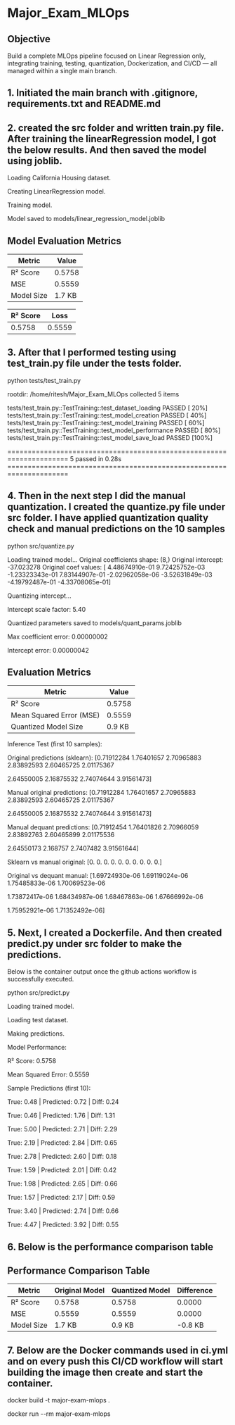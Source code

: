 # Major\_Exam\_MLOps

## Objective
Build a complete MLOps pipeline focused on Linear Regression only, integrating training, testing,
quantization, Dockerization, and CI/CD — all managed within a single main branch.

## 1. Initiated the main branch with .gitignore, requirements.txt and README.md

## 2. created the src folder and written train.py file. After training the linearRegression model, I got the below results. And then saved the model using joblib.

Loading California Housing dataset.

Creating LinearRegression model.

Training model.

Model saved to models/linear_regression_model.joblib

## Model Evaluation Metrics

| Metric        | Value     |
|---------------|-----------|
| R² Score      | 0.5758    |
| MSE           | 0.5559    |
| Model Size    | 1.7 KB    |


| R² Score | Loss   |
|----------|--------|
| 0.5758   | 0.5559 |

## 3. After that I performed testing using test_train.py file under the tests folder.

python tests/test_train.py

rootdir: /home/ritesh/Major_Exam_MLOps
collected 5 items                                                                                                                                           

tests/test_train.py::TestTraining::test_dataset_loading PASSED                                                                                        [ 20%]
tests/test_train.py::TestTraining::test_model_creation PASSED                                                                                         [ 40%] 
tests/test_train.py::TestTraining::test_model_training PASSED                                                                                         [ 60%]
tests/test_train.py::TestTraining::test_model_performance PASSED                                                                                      [ 80%]
tests/test_train.py::TestTraining::test_model_save_load PASSED                                                                                        [100%]

===================================================================== 5 passed in 0.28s =====================================================================


## 4. Then in the next step I did the manual quantization. I created the quantize.py file under src folder. I have applied quantization quality check and manual predictions on the 10 samples

python src/quantize.py

Loading trained model...
Original coefficients shape: (8,)
Original intercept: -37.023278
Original coef values: [ 4.48674910e-01  9.72425752e-03 -1.23323343e-01  7.83144907e-01
 -2.02962058e-06 -3.52631849e-03 -4.19792487e-01 -4.33708065e-01]

Quantizing intercept...

Intercept scale factor: 5.40

Quantized parameters saved to models/quant_params.joblib

Max coefficient error: 0.00000002

Intercept error: 0.00000042

## Evaluation Metrics

| Metric                   | Value        |
|--------------------------|--------------|
| R² Score                 | 0.5758       |
| Mean Squared Error (MSE) | 0.5559       |
| Quantized Model Size     | 0.9 KB       |

Inference Test (first 10 samples):

Original predictions (sklearn): [0.71912284 1.76401657 2.70965883 2.83892593 2.60465725 2.01175367

 2.64550005 2.16875532 2.74074644 3.91561473]

Manual original predictions:    [0.71912284 1.76401657 2.70965883 2.83892593 2.60465725 2.01175367

 2.64550005 2.16875532 2.74074644 3.91561473]

Manual dequant predictions:     [0.71912454 1.76401826 2.70966059 2.83892763 2.60465899 2.01175536

 2.64550173 2.168757   2.7407482  3.91561644]

Sklearn vs manual original:     [0. 0. 0. 0. 0. 0. 0. 0. 0. 0.]

Original vs dequant manual:     [1.69724930e-06 1.69119024e-06 1.75485833e-06 1.70069523e-06

 1.73872417e-06 1.68434987e-06 1.68467863e-06 1.67666992e-06

 1.75952921e-06 1.71352492e-06]




## 5. Next, I created a Dockerfile. And then created predict.py under src folder to make the predictions.

Below is the container output once the github actions workflow is successfully executed.

python src/predict.py

Loading trained model.

Loading test dataset.

Making predictions.

Model Performance:

R² Score: 0.5758

Mean Squared Error: 0.5559

 Sample Predictions (first 10):

True: 0.48 | Predicted: 0.72 | Diff: 0.24

True: 0.46 | Predicted: 1.76 | Diff: 1.31

True: 5.00 | Predicted: 2.71 | Diff: 2.29

True: 2.19 | Predicted: 2.84 | Diff: 0.65

True: 2.78 | Predicted: 2.60 | Diff: 0.18

True: 1.59 | Predicted: 2.01 | Diff: 0.42

True: 1.98 | Predicted: 2.65 | Diff: 0.66

True: 1.57 | Predicted: 2.17 | Diff: 0.59

True: 3.40 | Predicted: 2.74 | Diff: 0.66

True: 4.47 | Predicted: 3.92 | Diff: 0.55

## 6. Below is the performance comparison table

## Performance Comparison Table

| Metric                | Original Model | Quantized Model  | Difference   |
|-----------------------|----------------|------------------|--------------|
| R² Score              | 0.5758         | 0.5758           | 0.0000       |
| MSE                   | 0.5559         | 0.5559           | 0.0000       |
| Model Size            | 1.7 KB         | 0.9 KB           | -0.8 KB      |


## 7. Below are the Docker commands used in ci.yml and on every push this CI/CD workflow will start building the image then create and start the container.

 docker build -t major-exam-mlops .

 docker run --rm major-exam-mlops
